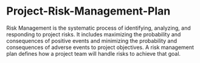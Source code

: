 # Project-Risk-Management-Plan
Risk Management is the systematic process of identifying, analyzing, and responding to project risks. It includes maximizing the probability and consequences of positive events and minimizing the probability and consequences of adverse events to project objectives. A risk management plan defines how a project team will handle risks to achieve that goal.
